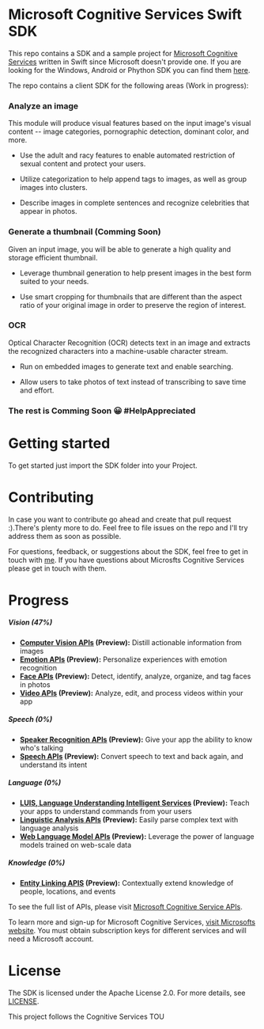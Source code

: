# Microsoft Cognitive Services Swift SDK

This repo contains a SDK and a sample project for [Microsoft Cognitive Services](<https://www.microsoft.com/cognitive-services>) written in Swift since Microsoft doesn't provide one.
If you are looking for the Windows, Android or Phython SDK you can find them [here](<https://github.com/Microsoft/ProjectOxford-ClientSDK/tree/master/Vision>).

The repo contains a client SDK for the following areas (Work in progress):  

### Analyze an image

This module will produce visual features based on the input image's visual
content -- image categories, pornographic detection, dominant color, and more.

-   Use the adult and racy features to enable automated restriction of sexual
    content and protect your users.

-   Utilize categorization to help append tags to images, as well as group
    images into clusters.

-   Describe images in complete sentences and recognize celebrities that appear in
    photos.

### Generate a thumbnail (Comming Soon)

Given an input image, you will be able to generate a high quality and storage
efficient thumbnail.

-   Leverage thumbnail generation to help present images in the best form suited
    to your needs.

-   Use smart cropping for thumbnails that are different than the aspect ratio
    of your original image in order to preserve the region of interest.

### OCR

Optical Character Recognition (OCR) detects text in an image and extracts the
recognized characters into a machine-usable character stream.

-   Run on embedded images to generate text and enable searching.

-   Allow users to take photos of text instead of transcribing to save time and
    effort.

### The rest is Comming Soon 😀 #HelpAppreciated 

Getting started
===============

To get started just import the SDK folder into your Project. 

Contributing
============
In case you want to contribute go ahead and create that pull request :).There's plenty more to do. Feel free to file issues on the repo and I'll try address them as soon as possible.

For questions, feedback, or suggestions about the SDK, feel free to get in touch with [me](mailto:vladidanila@me.com?Subject=Microsoft-Cognitive-Services-Swift-SDK&Body=Hi%20Vladimir%20). If you have questions about Microsfts Cognitive Services please get in touch with them.



Progress
========

##### Vision (47%)
-  **[Computer Vision APIs](<https://www.microsoft.com/cognitive-services/en-us/computer-vision-api>) (Preview):** Distill actionable information from images
-  **[Emotion APIs](<https://www.microsoft.com/cognitive-services/en-us/emotion-api>) (Preview):** Personalize experiences with emotion recognition
-  **[Face APIs](<https://www.microsoft.com/cognitive-services/en-us/face-api>) (Preview):** Detect, identify, analyze, organize, and tag faces in photos
-  **[Video APIs](<https://www.microsoft.com/cognitive-services/en-us/video-api>) (Preview):** Analyze, edit, and process videos within your app

##### Speech (0%)
-  **[Speaker Recognition APIs](<https://www.microsoft.com/cognitive-services/en-us/speaker-recognition-api>) (Preview):** Give your app the ability to know who's talking
-  **[Speech APIs](<https://www.microsoft.com/cognitive-services/en-us/speech-api>) (Preview):** Convert speech to text and back again, and understand its intent


##### Language (0%)
-  **[LUIS, Language Understanding Intelligent Services](<https://www.microsoft.com/cognitive-services/en-us/language-understanding-intelligent-service-luis>) (Preview):** Teach your apps to understand commands from your users
-  **[Linguistic Analysis APIs](<https://www.microsoft.com/cognitive-services/en-us/linguistic-analysis-api>) (Preview):** Easily parse complex text with language analysis
-  **[Web Language Model APIs](<https://www.microsoft.com/cognitive-services/en-us/web-language-model-api>) (Preview):** Leverage the power of language models trained on web-scale data

##### Knowledge (0%)
-  **[Entity Linking APIS](<https://www.microsoft.com/cognitive-services/en-us/entity-linking-intelligence-service>) (Preview):** Contextually extend knowledge of people, locations, and events

To see the full list of APIs, please visit [Microsoft Cognitive Service APIs](<https://www.microsoft.com/cognitive-services/en-us/apis>).

To learn more and sign-up for Microsoft Cognitive Services, [visit Microsofts
website](<https://www.microsoft.com/cognitive-services>). You must obtain subscription
keys for different services and will need a Microsoft account.


License
=======

The SDK is licensed under the Apache License 2.0. For more details, see
[LICENSE](<https://github.com/DanilaVladi/Microsoft-Cognitive-Services-Swift-SDK/blob/master/LICENSE>).

This project follows the Cognitive Services TOU
